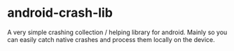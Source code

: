# android-crash-lib
A very simple crashing collection / helping library for android. Mainly so you can easily catch native crashes and process them locally on the device. 
